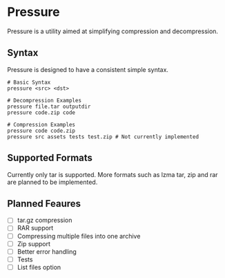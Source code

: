 # Pressure
Pressure is a utility aimed at simplifying compression and decompression.
## Syntax
Pressure is designed to have a consistent simple syntax.
```
# Basic Syntax
pressure <src> <dst>

# Decompression Examples
pressure file.tar outputdir
pressure code.zip code

# Compression Examples
pressure code code.zip
pressure src assets tests test.zip # Not currently implemented
```
## Supported Formats
Currently only tar is supported. More formats such as lzma tar, zip and rar are planned to be implemented.

## Planned Feaures
- [ ] tar.gz compression
- [ ] RAR support
- [ ] Compressing multiple files into one archive
- [ ] Zip support
- [ ] Better error handling
- [ ] Tests
- [ ] List files option
